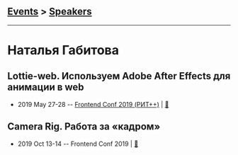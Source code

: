 ## [Events](../README.md) > [Speakers](../speakers.md)
---

# Наталья Габитова

## Lottie-web. Используем Adobe After Effects для анимации в web
- 2019 May 27-28 -- [Frontend Conf 2019 (РИТ++)](https://www.youtube.com/watch?v=13OFzHLMmLY)  | [:notebook:](https://www.dropbox.com/sh/kg71jju3yvj5jqw/AAByNyNl4_jUaW0mlNr3fz_fa/FC.%20%D0%9C%D1%83%D0%BC%D0%B1%D0%B0%D0%B8/27.05/3.Lottie-web.%20%D0%98%D1%81%D0%BF%D0%BE%D0%BB%D1%8C%D0%B7%D1%83%D0%B5%D0%BC%20Adobe%20After%20Effects%20%D0%B4%D0%BB%D1%8F%20%D0%B0%D0%BD%D0%B8%D0%BC%D0%B0%D1%86%D0%B8%D0%B8%20%D0%B2%20web_%D0%9D%D0%B0%D1%82%D0%B0%D0%BB%D1%8C%D1%8F%20%D0%93%D0%B0%D0%B1%D0%B8%D1%82%D0%BE%D0%B2%D0%B0_%D0%B2%D0%B5%D1%80.3.pdf?dl=0)  
## Camera Rig. Работа за «кадром»
- 2019 Oct 13-14 -- Frontend Conf 2019  | [:notebook:](https://drive.google.com/file/d/1llKW_actgk8CT4weRVxPNiX10s4aAT_Z)  
